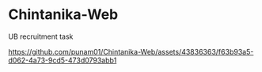 # Chintanika-Web
UB recruitment task





https://github.com/punam01/Chintanika-Web/assets/43836363/f63b93a5-d062-4a73-9cd5-473d0793abb1


